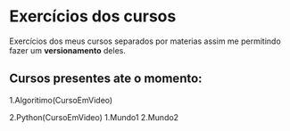 # Exercícios dos cursos

Exercícios dos meus cursos separados por materias assim me permitindo fazer um **versionamento** deles.

## Cursos presentes ate o momento:

1.Algoritimo(CursoEmVideo)

2.Python(CursoEmVideo)
    1.Mundo1
    2.Mundo2